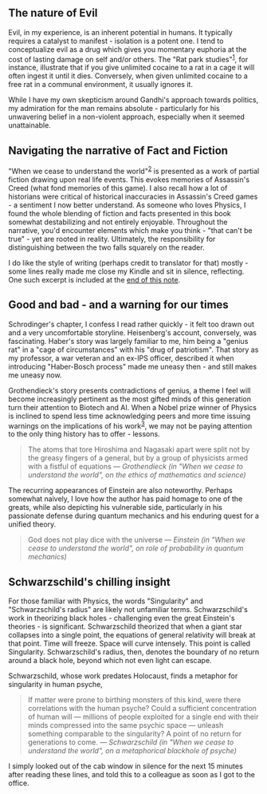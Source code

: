 ## The nature of Evil

Evil, in my experience, is an inherent potential in humans. It typically requires a catalyst to manifest - isolation is a potent one. I tend to conceptualize evil as a drug which gives you momentary euphoria at the cost of lasting damage on self and/or others.
The "Rat park studies"<sup>[1](https://en.wikipedia.org/wiki/Rat_Park)</sup>, for instance, illustrate that if you give unlimited cocaine to a rat in a cage it will often ingest it until it dies. Conversely, when given unlimited cocaine to a free rat in a communal environment, it usually ignores it.

While I have my own skepticism around Gandhi's approach towards politics, my admiration for the man remains absolute - particularly for his unwavering belief in a non-violent approach, especially when it seemed unattainable.

## Navigating the narrative of Fact and Fiction

"When we cease to understand the world"<sup>[2](https://www.amazon.in/When-We-Cease-Understand-World/dp/1782276122)</sup> is presented as a work of partial fiction drawing upon real life events. This evokes memories of Assassin's Creed (what fond memories of this game).
I also recall how a lot of historians were critical of historical inaccuracies in Assassin's Creed games - a sentiment I now better understand. As someone who loves Physics, I found the whole blending of fiction and facts presented in this book somewhat destabilizing and not entirely enjoyable. Throughout the narrative, you'd encounter elements which make you think - "that can't be true" - yet are rooted in reality. Ultimately, the responsibility for distinguishing between the two falls squarely on the reader.

I do like the style of writing (perhaps credit to translator for that) mostly - some lines really made me close my Kindle and sit in silence, reflecting. One such excerpt is included at the [end of this note](#reflection-passage).

## Good and bad - and a warning for our times

Schrodinger's chapter, I confess I read rather quickly - it felt too drawn out and a very uncomfortable storyline. Heisenberg's account, conversely, was fascinating. Haber's story was largely familiar to me, him being a "genius rat" in a "cage of circumstances" with his "drug of patriotism". That story as my professor, a war veteran and an ex-IPS officer, described it when introducing "Haber-Bosch process" made me uneasy then - and still makes me uneasy now.

Grothendieck's story presents contradictions of genius, a theme I feel will become increasingly pertinent as the most gifted minds of this generation turn their attention to Biotech and AI. When a Nobel prize winner of Physics is inclined to spend less time acknowledging peers and more time issuing warnings on the implications of his work<sup>[3](https://youtu.be/-icD_KmvnnM?t=137)</sup>, we may not be paying attention to the only thing history has to offer - lessons.

> The atoms that tore Hiroshima and Nagasaki apart were split not by the greasy fingers of a general, but by a group of physicists armed with a fistful of equations
> <cite>— Grothendieck (in "When we cease to understand the world", on the ethics of mathematics and science)</cite>

The recurring appearances of Einstein are also noteworthy. Perhaps somewhat naively, I love how the author has paid homage to one of the greats, while also depicting his vulnerable side, particularly in his passionate defense during quantum mechanics and his enduring quest for a unified theory.

> God does not play dice with the universe
> <cite>— Einstein (in "When we cease to understand the world", on role of probability in quantum mechanics)</cite>

## <a name="reflection-passage"></a> Schwarzschild's chilling insight

For those familiar with Physics, the words "Singularity" and "Schwarzschild's radius" are likely not unfamiliar terms. Schwarzschild's work in theorizing black holes - challenging even the great Einstein's theories - is significant. Schwarzschild theorized that when a giant star collapses into a single point, the equations of general relativity will break at that point. Time will freeze. Space will curve intensely.
This point is called Singularity. Schwarzschild's radius, then, denotes the boundary of no return around a black hole, beyond which not even light can escape.

Schwarzschild, whose work predates Holocaust, finds a metaphor for singularity in human psyche,

> If matter were prone to birthing monsters of this kind, were there correlations with the human psyche? Could a sufficient concentration of human will — millions of people exploited for a single end with their minds compressed into the same psychic space — unleash something comparable to the singularity? A point of no return for generations to come.
> <cite>— Schwarzschild (in "When we cease to understand the world", on a metaphorical blackhole of psyche)</cite>

I simply looked out of the cab window in silence for the next 15 minutes after reading these lines, and told this to a colleague as soon as I got to the office.
